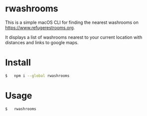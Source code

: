 # rwashrooms

This is a simple macOS CLI for finding the nearest washrooms on https://www.refugerestrooms.org. 

It displays a list of washrooms nearest to your current location with distances and links to google maps.


# Install
```sh
$   npm i --global rwashrooms
```

# Usage
```sh
$   rwashrooms
```